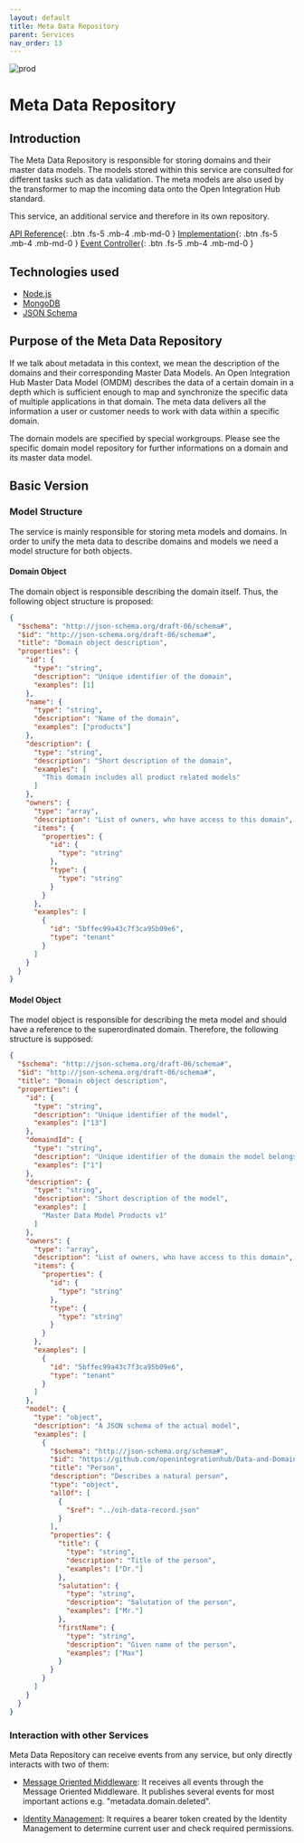 ```yaml
---
layout: default
title: Meta Data Repository
parent: Services
nav_order: 13
---
```


<!-- Description Guidelines

Please note:
Use the full links to reference other files or images! Relative links will not work under our theme settings settings.
-->

<!-- please choose the appropriate batch and delete/comment the others  -->

![prod](https://img.shields.io/badge/Status-Production-brightgreen.svg)

# **Meta Data Repository** <!-- make sure spelling is consistent with other sources and within this document -->

## Introduction

<!-- 2 sentences: what does it do and how -->

The Meta Data Repository is responsible for storing domains and their master data models. The models stored within this service are consulted for different tasks such as data validation. The meta models are also used by the transformer to map the incoming data onto the Open Integration Hub standard.

This service, an additional service and therefore in its own repository.

[API Reference](http://metadata.openintegrationhub.com/api-docs/){: .btn .fs-5 .mb-4 .mb-md-0 }
[Implementation](https://github.com/openintegrationhub/meta-data-repository){: .btn .fs-5 .mb-4 .mb-md-0 }
[Event Controller](https://github.com/openintegrationhub/meta-data-repository/#event-controller){: .btn .fs-5 .mb-4 .mb-md-0 }

<!--[Service File](){: .btn .fs-5 .mb-4 .mb-md-0 }-->

## Technologies used

<!-- please name and elaborate on other technologies or standards the service uses -->

- [Node.js](https://nodejs.org)
- [MongoDB](https://www.mongodb.com)
- [JSON Schema](https://json-schema.org/)

## Purpose of the Meta Data Repository

If we talk about metadata in this context, we mean the description of the domains and their corresponding Master Data Models. An Open Integration Hub Master Data Model (OMDM) describes the data of a certain domain in a depth which is sufficient enough to map and synchronize the specific data of multiple applications in that domain. The meta data delivers all the information a user or customer needs to work with data within a specific domain.

The domain models are specified by special workgroups. Please see the specific domain model repository for further informations on a domain and its master data model.

## Basic Version

### Model Structure

The service is mainly responsible for storing meta models and domains. In order to unify the meta data to describe domains and models we need a model structure for both objects.

#### Domain Object

The domain object is responsible describing the domain itself. Thus, the following object structure is proposed:

```json
{
  "$schema": "http://json-schema.org/draft-06/schema#",
  "$id": "http://json-schema.org/draft-06/schema#",
  "title": "Domain object description",
  "properties": {
    "id": {
      "type": "string",
      "description": "Unique identifier of the domain",
      "examples": [1]
    },
    "name": {
      "type": "string",
      "description": "Name of the domain",
      "examples": ["products"]
    },
    "description": {
      "type": "string",
      "description": "Short description of the domain",
      "examples": [
        "This domain includes all product related models"
      ]
    },
    "owners": {
      "type": "array",
      "description": "List of owners, who have access to this domain",
      "items": {
        "properties": {
          "id": {
            "type": "string"
          },
          "type": {
            "type": "string"
          }
        }
      },
      "examples": [
        {
          "id": "5bffec99a43c7f3ca95b09e6",
          "type": "tenant"
        }
      ]
    }
  }
}
```

#### Model Object

The model object is responsible for describing the meta model and should have a reference to the superordinated domain.
Therefore, the following structure is supposed:

```json
{
  "$schema": "http://json-schema.org/draft-06/schema#",
  "$id": "http://json-schema.org/draft-06/schema#",
  "title": "Domain object description",
  "properties": {
    "id": {
      "type": "string",
      "description": "Unique identifier of the model",
      "examples": ["13"]
    },
    "domaindId": {
      "type": "string",
      "description": "Unique identifier of the domain the model belongs to",
      "examples": ["1"]
    },
    "description": {
      "type": "string",
      "description": "Short description of the model",
      "examples": [
        "Master Data Model Products v1"
      ]
    },
    "owners": {
      "type": "array",
      "description": "List of owners, who have access to this domain",
      "items": {
        "properties": {
          "id": {
            "type": "string"
          },
          "type": {
            "type": "string"
          }
        }
      },
      "examples": [
        {
          "id": "5bffec99a43c7f3ca95b09e6",
          "type": "tenant"
        }
      ]
    },
    "model": {
      "type": "object",
      "description": "A JSON schema of the actual model",
      "examples": [
        {
          "$schema": "http://json-schema.org/schema#",
          "$id": "https://github.com/openintegrationhub/Data-and-Domain-Models/blob/master/src/main/schema/addresses/personV2.json",
          "title": "Person",
          "description": "Describes a natural person",
          "type": "object",
          "allOf": [
            {
              "$ref": "../oih-data-record.json"
            }
          ],
          "properties": {
            "title": {
              "type": "string",
              "description": "Title of the person",
              "examples": ["Dr."]
            },
            "salutation": {
              "type": "string",
              "description": "Salutation of the person",
              "examples": ["Mr."]
            },
            "firstName": {
              "type": "string",
              "description": "Given name of the person",
              "examples": ["Max"]
            }
          }
        }
      ]
    }
  }
}
```

### Interaction with other Services

Meta Data Repository can receive events from any service, but only directly interacts with two of them:

- [Message Oriented Middleware](https://openintegrationhub.github.io/docs/5%20-%20Services/MessageOrientedMiddleware.html): It receives all events through the Message Oriented Middleware. It publishes several events for most important actions e.g. "metadata.domain.deleted".

- [Identity Management](https://openintegrationhub.github.io/docs/5%20-%20Services/IdentityManagement.html): It requires a bearer token created by the Identity Management to determine current user and check required permissions.
